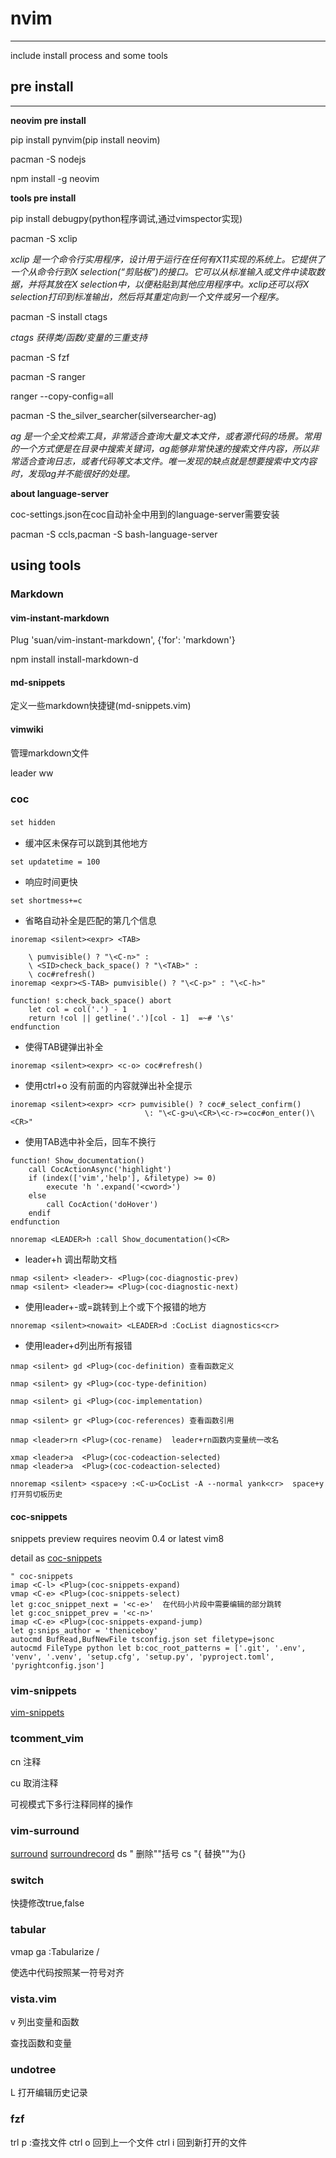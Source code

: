 # nvim
----------------------

include install process and some tools

## **pre install**

---------------

**neovim pre install**

pip install pynvim(pip install neovim)

pacman -S nodejs

npm install -g neovim

**tools pre install**

pip install debugpy(python程序调试,通过vimspector实现)

pacman -S xclip

*xclip 是一个命令行实用程序，设计用于运行在任何有X11实现的系统上。它提供了一个从命令行到X selection(“剪贴板”)的接口。它可以从标准输入或文件中读取数据，并将其放在X selection中，以便粘贴到其他应用程序中。xclip还可以将X selection打印到标准输出，然后将其重定向到一个文件或另一个程序。*

pacman -S install ctags

*ctags 获得类/函数/变量的三重支持*

pacman -S fzf

pacman -S ranger

ranger --copy-config=all

pacman -S the_silver_searcher(silversearcher-ag)

*ag 是一个全文检索工具，非常适合查询大量文本文件，或者源代码的场景。常用的一个方式便是在目录中搜索关键词，ag能够非常快速的搜索文件内容，所以非常适合查询日志，或者代码等文本文件。唯一发现的缺点就是想要搜索中文内容时，发现ag并不能很好的处理。*

**about language-server** 

coc-settings.json在coc自动补全中用到的language-server需要安装

pacman -S ccls,pacman -S bash-language-server


## using tools
### Markdown
#### vim-instant-markdown

Plug 'suan/vim-instant-markdown', {'for': 'markdown'}

npm install install-markdown-d

#### md-snippets

定义一些markdown快捷键(md-snippets.vim)

#### vimwiki

管理markdown文件

leader ww

### coc
`set hidden` 　

+ 缓冲区未保存可以跳到其他地方

`set updatetime = 100` 

+ 响应时间更快

`set shortmess+=c` 

+ 省略自动补全是匹配的第几个信息
```
inoremap <silent><expr> <TAB>

	\ pumvisible() ? "\<C-n>" :
	\ <SID>check_back_space() ? "\<TAB>" :
	\ coc#refresh()
inoremap <expr><S-TAB> pumvisible() ? "\<C-p>" : "\<C-h>"

function! s:check_back_space() abort
	let col = col('.') - 1
	return !col || getline('.')[col - 1]  =~# '\s'
endfunction
```
+ 使得TAB键弹出补全

`inoremap <silent><expr> <c-o> coc#refresh()`

+ 使用ctrl+o 没有前面的内容就弹出补全提示

```
inoremap <silent><expr> <cr> pumvisible() ? coc#_select_confirm()
                              \: "\<C-g>u\<CR>\<c-r>=coc#on_enter()\<CR>"
```
+ 使用TAB选中补全后，回车不换行
```
function! Show_documentation()
	call CocActionAsync('highlight')
	if (index(['vim','help'], &filetype) >= 0)
		execute 'h '.expand('<cword>')
	else
		call CocAction('doHover')
	endif
endfunction

nnoremap <LEADER>h :call Show_documentation()<CR>
```
+ leader+h 调出帮助文档
```
nmap <silent> <leader>- <Plug>(coc-diagnostic-prev)
nmap <silent> <leader>= <Plug>(coc-diagnostic-next)	
```
+ 使用leader+-或=跳转到上个或下个报错的地方

`nnoremap <silent><nowait> <LEADER>d :CocList diagnostics<cr> `

+ 使用leader+d列出所有报错

```
nmap <silent> gd <Plug>(coc-definition) 查看函数定义

nmap <silent> gy <Plug>(coc-type-definition)

nmap <silent> gi <Plug>(coc-implementation)

nmap <silent> gr <Plug>(coc-references) 查看函数引用

nmap <leader>rn <Plug>(coc-rename)  leader+rn函数内变量统一改名
 
xmap <leader>a  <Plug>(coc-codeaction-selected)
nmap <leader>a  <Plug>(coc-codeaction-selected)

nnoremap <silent> <space>y :<C-u>CocList -A --normal yank<cr>  space+y打开剪切板历史
```


#### coc-snippets 
snippets preview requires neovim 0.4 or latest vim8

detail as [coc-snippets](https://github.com/neoclide/coc-snippets)

```
" coc-snippets
imap <C-l> <Plug>(coc-snippets-expand)
vmap <C-e> <Plug>(coc-snippets-select)
let g:coc_snippet_next = '<c-e>'  在代码小片段中需要编辑的部分跳转
let g:coc_snippet_prev = '<c-n>'
imap <C-e> <Plug>(coc-snippets-expand-jump)
let g:snips_author = 'theniceboy'
autocmd BufRead,BufNewFile tsconfig.json set filetype=jsonc
autocmd FileType python let b:coc_root_patterns = ['.git', '.env', 'venv', '.venv', 'setup.cfg', 'setup.py', 'pyproject.toml', 'pyrightconfig.json']
```

### vim-snippets

[vim-snippets](https://github.com/theniceboy/vim-snippets) 

### tcomment_vim

<leader>cn 注释

<leader>cu 取消注释
 
可视模式下多行注释同样的操作


### vim-surround

[surround](https://github.com/tpope/vim-surround) 
[surroundrecord](https://gist.github.com/wilon/ac1fc66f4a79e7b0c161c80877c75c94) 
ds "   删除""括号
cs "{  替换""为{}


### switch
快捷修改true,false

### tabular

vmap ga :Tabularize /

使选中代码按照某一符号对齐

### vista.vim

<leader>v 列出变量和函数

<C-t> 查找函数和变量

### undotree

L 打开编辑历史记录

### fzf 
trl p :查找文件 
ctrl o 回到上一个文件 
ctrl i 回到新打开的文件
